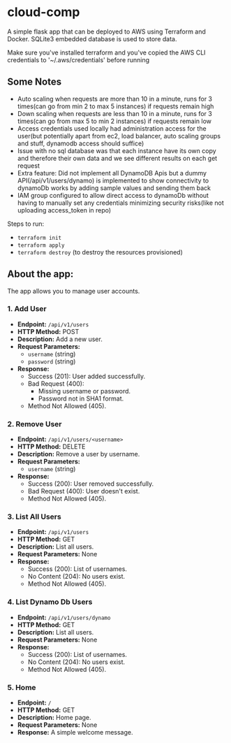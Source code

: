 # cloud-comp
A simple flask app that can be deployed to AWS using Terraform and Docker. SQLite3 embedded database is used to store data.

Make sure you've installed terraform and you've copied the AWS CLI credentials to '~/.aws/credentials' before running

## Some Notes

- Auto scaling when requests are more than 10 in a minute, runs for 3 times(can go from min 2 to max 5 instances) if requests remain high 
- Down scaling when requests are less than 10 in a minute, runs for 3 times(can go from max 5 to min 2 instances) if requests remain low 
- Access credentials used locally had administration access for the user(but potentially apart from ec2, load balancer, auto scaling groups and stuff, dynamodb access should suffice)
- Issue with no sql database was that each instance have its own copy and therefore their own data and we see different results on each get request
- Extra feature: Did not implement all DynamoDB Apis but a dummy API(/api/v1/users/dynamo) is implemented to show connectivity to dynamoDb works by adding sample values and sending them back
- IAM group configured to allow direct access to dynamoDb without having to manually set any credentials minimizing security risks(like not uploading access_token in repo)



Steps to run:
- `terraform init`
- `terraform apply`
- `terraform destroy` (to destroy the resources provisioned)

## About the app:
The app allows you to manage user accounts.

### 1. Add User

- **Endpoint:** `/api/v1/users`
- **HTTP Method:** POST
- **Description:** Add a new user.
- **Request Parameters:**
  - `username` (string)
  - `password` (string)
- **Response:**
  - Success (201): User added successfully.
  - Bad Request (400):
    - Missing username or password.
    - Password not in SHA1 format.
  - Method Not Allowed (405).

### 2. Remove User

- **Endpoint:** `/api/v1/users/<username>`
- **HTTP Method:** DELETE
- **Description:** Remove a user by username.
- **Request Parameters:**
  - `username` (string)
- **Response:**
  - Success (200): User removed successfully.
  - Bad Request (400): User doesn't exist.
  - Method Not Allowed (405).

### 3. List All Users

- **Endpoint:** `/api/v1/users`
- **HTTP Method:** GET
- **Description:** List all users.
- **Request Parameters:** None
- **Response:**
  - Success (200): List of usernames.
  - No Content (204): No users exist.
  - Method Not Allowed (405).

### 4. List Dynamo Db Users

- **Endpoint:** `/api/v1/users/dynamo`
- **HTTP Method:** GET
- **Description:** List all users.
- **Request Parameters:** None
- **Response:**
  - Success (200): List of usernames.
  - No Content (204): No users exist.
  - Method Not Allowed (405).  

### 5. Home

- **Endpoint:** `/`
- **HTTP Method:** GET
- **Description:** Home page.
- **Request Parameters:** None
- **Response:** A simple welcome message.


